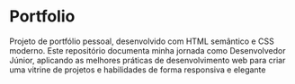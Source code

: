 # Portfolio
Projeto de portfólio pessoal, desenvolvido com HTML semântico e CSS moderno. Este repositório documenta minha jornada como Desenvolvedor Júnior, aplicando as melhores práticas de desenvolvimento web para criar uma vitrine de projetos e habilidades de forma responsiva e elegante
